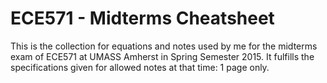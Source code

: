 # ECE571 - Midterms Cheatsheet
This is the collection for equations and notes used by me for the midterms exam of ECE571 at UMASS Amherst in Spring Semester 2015.
It fulfills the specifications given for allowed notes at that time: 1 page only.
